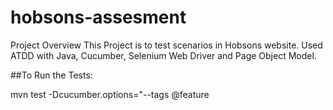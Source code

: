 # hobsons-assesment

Project Overview
This Project is to test scenarios in Hobsons website. Used ATDD with Java, Cucumber, Selenium Web Driver and Page Object Model.

##To Run the Tests:

mvn test -Dcucumber.options="--tags @feature
